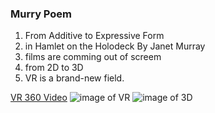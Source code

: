 ### Murry Poem 
1. From Additive to Expressive Form
2. in Hamlet on the Holodeck By Janet Murray
3. films are comming out of screem
4. from 2D to 3D
5. VR is a brand-new field.

[VR 360 Video](https://youtu.be/hNAbQYU0wpg)
![image of VR](https://www.arplanet.com.tw/wp-content/uploads/2020/04/104-1.jpg)
![image of 3D](https://cdn.hk01.com/di/media/images/361350/org/576007fcc35013f51f020c88165534b7.jpg/0oZjS6iZVYTUnn2DHzWiGJTuIDGsuyi872mP_u9pj_4?v=w1920r16_9)
